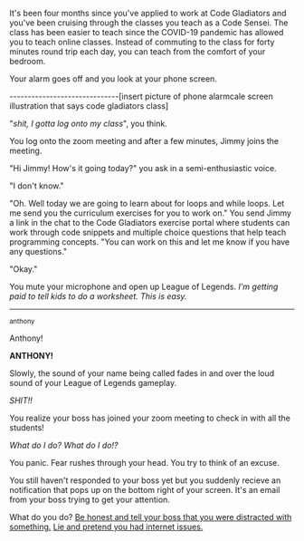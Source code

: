 It's been four months since you've applied to work at Code Gladiators and you've been cruising through the classes you teach as a Code Sensei. The class has been easier to teach since the COVID-19 pandemic has allowed you to teach online classes. Instead of commuting to the class for forty minutes round trip each day, you can teach from the comfort of your bedroom.

Your alarm goes off and you look at your phone screen. 

------------------------------[insert picture of phone alarmcale screen illustration that says code gladiators class]

"*shit, I gotta log onto my class*", you think.

You log onto the zoom meeting and after a few minutes, Jimmy joins the meeting.

"Hi Jimmy! How's it going today?" you ask in a semi-enthusiastic voice.

"I don't know."

"Oh. Well today we are going to learn about for loops and while loops. Let me send you the curriculum exercises for you to work on." You send Jimmy a link in the chat to the Code Gladiators exercise portal where students can work through code snippets and multiple choice questions that help teach programming concepts. "You can work on this and let me know if you have any questions."

"Okay."

You mute your microphone and open up League of Legends. *I'm getting paid to tell kids to do a worksheet. This is easy.*

<hr>

<sub>anthony</sub>

Anthony!

**ANTHONY!**

Slowly, the sound of your name being called fades in and over the loud sound of your League of Legends gameplay.

*SHIT!!*

You realize your boss has joined your zoom meeting to check in with all the students!

*What do I do? What do I do!?* 

You panic. Fear rushes through your head. You try to think of an excuse.

You still haven't responded to your boss yet but you suddenly recieve an notification that pops up on the bottom right of your screen. It's an email from your boss trying to get your attention.


What do you do?
[Be honest and tell your boss that you were distracted with something.](/1A.md)
[Lie and pretend you had internet issues.](/1B.md)

